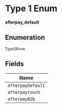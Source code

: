 
# Type 1 Enum

**afterpay_default**

## Enumeration

`Type1Enum`

## Fields

| Name |
|  --- |
| `afterpayDefault` |
| `afterpaytouch` |
| `afterpayB2b` |

